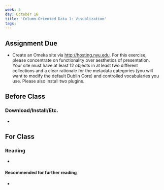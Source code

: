 ```yaml
---
week: 5
day: October 16
title: 'Column-Oriented Data 1: Visualization'
tags: 
---
```


## Assignment Due
- Create an Omeka site via http://hosting.nyu.edu. For this exercise, please concentrate on functionality over aesthetics of presentation. Your site must have at least 12 objects in at least two different collections and a clear rationale for the metadata categories (you will want to modify the default Dublin Core) and controlled vocabularies you use. Please also install two plugins. 

## Before Class

### Download/Install/Etc.
- 

## For Class

### Reading
- 

#### Recommended for further reading
- 
